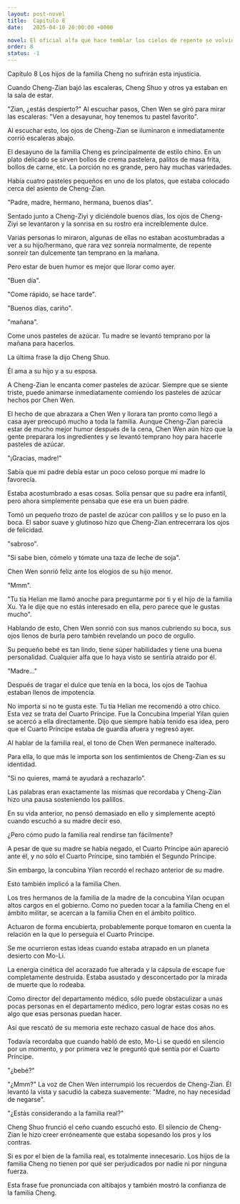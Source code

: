 ```yaml
---
layout: post-novel
title:  Capitulo 8
date:   2025-04-10 20:00:00 +0000

novel: El oficial alfa que hace temblar los cielos de repente se volvió dulce
order: 8
status: -1
---
```


Capítulo 8 Los hijos de la familia Cheng no sufrirán esta injusticia.

Cuando Cheng-Zian bajó las escaleras, Cheng Shuo y otros ya estaban en la sala de estar.

"Zian, ¿estás despierto?" Al escuchar pasos, Chen Wen se giró para mirar las escaleras: "Ven a desayunar, hoy tenemos tu pastel favorito".

Al escuchar esto, los ojos de Cheng-Zian se iluminaron e inmediatamente corrió escaleras abajo.

El desayuno de la familia Cheng es principalmente de estilo chino. En un plato delicado se sirven bollos de crema pastelera, palitos de masa frita, bollos de carne, etc. La porción no es grande, pero hay muchas variedades.

Había cuatro pasteles pequeños en uno de los platos, que estaba colocado cerca del asiento de Cheng-Zian.

"Padre, madre, hermano, hermana, buenos días".

Sentado junto a Cheng-Ziyi y diciéndole buenos días, los ojos de Cheng-Ziyi se levantaron y la sonrisa en su rostro era increíblemente dulce.

Varias personas lo miraron, algunas de ellas no estaban acostumbradas a ver a su hijo/hermano, que rara vez sonreía normalmente, de repente sonreír tan dulcemente tan temprano en la mañana.

Pero estar de buen humor es mejor que llorar como ayer.

"Buen día".

"Come rápido, se hace tarde".

"Buenos días, cariño".

"mañana".

Come unos pasteles de azúcar. Tu madre se levantó temprano por la mañana para hacerlos.

La última frase la dijo Cheng Shuo.

Él ama a su hijo y a su esposa.

A Cheng-Zian le encanta comer pasteles de azúcar. Siempre que se siente triste, puede animarse inmediatamente comiendo los pasteles de azúcar hechos por Chen Wen.

El hecho de que abrazara a Chen Wen y llorara tan pronto como llegó a casa ayer preocupó mucho a toda la familia. Aunque Cheng-Zian parecía estar de mucho mejor humor después de la cena, Chen Wen aún hizo que la gente preparara los ingredientes y se levantó temprano hoy para hacerle pasteles de azúcar.

"¡Gracias, madre!"

Sabía que mi padre debía estar un poco celoso porque mi madre lo favorecía.

Estaba acostumbrado a esas cosas. Solía pensar que su padre era infantil, pero ahora simplemente pensaba que ese era un buen padre.

Tomó un pequeño trozo de pastel de azúcar con palillos y se lo puso en la boca. El sabor suave y glutinoso hizo que Cheng-Zian entrecerrara los ojos de felicidad.

"sabroso".

"Si sabe bien, cómelo y tómate una taza de leche de soja".

Chen Wen sonrió feliz ante los elogios de su hijo menor.

"Mmm".

"Tu tía Helian me llamó anoche para preguntarme por ti y el hijo de la familia Xu. Ya le dije que no estás interesado en ella, pero parece que le gustas mucho".

Hablando de esto, Chen Wen sonrió con sus manos cubriendo su boca, sus ojos llenos de burla pero también revelando un poco de orgullo.

Su pequeño bebé es tan lindo, tiene súper habilidades y tiene una buena personalidad. Cualquier alfa que lo haya visto se sentiría atraído por él.

"Madre…"

Después de tragar el dulce que tenía en la boca, los ojos de Taohua estaban llenos de impotencia.

No importa si no te gusta este. Tu tía Helian me recomendó a otro chico. Esta vez se trata del Cuarto Príncipe. Fue la Concubina Imperial Yilan quien se acercó a ella directamente. Dijo que siempre había tenido esa idea, pero que el Cuarto Príncipe estaba de guardia afuera y regresó ayer.

Al hablar de la familia real, el tono de Chen Wen permanece inalterado.

Para ella, lo que más le importa son los sentimientos de Cheng-Zian es su identidad.

"Si no quieres, mamá te ayudará a rechazarlo".

Las palabras eran exactamente las mismas que recordaba y Cheng-Zian hizo una pausa sosteniendo los palillos.

En su vida anterior, no pensó demasiado en ello y simplemente aceptó cuando escuchó a su madre decir eso.

¿Pero cómo pudo la familia real rendirse tan fácilmente?

A pesar de que su madre se había negado, el Cuarto Príncipe aún apareció ante él, y no sólo el Cuarto Príncipe, sino también el Segundo Príncipe.

Sin embargo, la concubina Yilan recordó el rechazo anterior de su madre.

Esto también implicó a la familia Chen.

Los tres hermanos de la familia de la madre de la concubina Yilan ocupan altos cargos en el gobierno. Como no pueden tocar a la familia Cheng en el ámbito militar, se acercan a la familia Chen en el ámbito político.

Actuaron de forma encubierta, probablemente porque tomaron en cuenta la relación en la que lo perseguía el Cuarto Príncipe.

Se me ocurrieron estas ideas cuando estaba atrapado en un planeta desierto con Mo-Li.

La energía cinética del acorazado fue alterada y la cápsula de escape fue completamente destruida. Estaba asustado y desconcertado por la mirada de muerte que lo rodeaba.

Como director del departamento médico, sólo puede obstaculizar a unas pocas personas en el departamento médico, pero lograr estas cosas no es algo que esas personas puedan hacer.

Así que rescató de su memoria este rechazo casual de hace dos años.

Todavía recordaba que cuando habló de esto, Mo-Li se quedó en silencio por un momento, y por primera vez le preguntó qué sentía por el Cuarto Príncipe.

"¿bebé?"

"¿Mmm?" La voz de Chen Wen interrumpió los recuerdos de Cheng-Zian. Él levantó la vista y sacudió la cabeza suavemente: "Madre, no hay necesidad de negarse".

"¿Estás considerando a la familia real?"

Cheng Shuo frunció el ceño cuando escuchó esto. El silencio de Cheng-Zian le hizo creer erróneamente que estaba sopesando los pros y los contras.

Si es por el bien de la familia real, es totalmente innecesario. Los hijos de la familia Cheng no tienen por qué ser perjudicados por nadie ni por ninguna fuerza.

Esta frase fue pronunciada con altibajos y también mostró la confianza de la familia Cheng.






